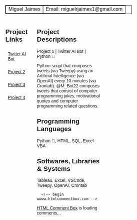 <html>
<head>
<meta name="viewport" content="width=device-width, initial-scale=1.0">
<style>
  body { 
  background-image: url(https://images.pexels.com/photos/4321069/pexels-photo-4321069.jpeg?auto=compress&cs=tinysrgb&w=1260&h=750&dpr=2);
}
* {
  box-sizing: border-box;
}
.menu {
  float: left;
  width: 20%;
}
.menuitem {
  padding: 8px;
  margin-top: 7px;
  border-bottom: 2px solid #ffffff;
}
.main {
  float: left;
  width: 60%;
  padding: 0 20px;
  overflow: hidden;
}
@media only screen and (max-width:800px) {
  /* For tablets: */
  .main {
    width: 80%;
    padding: 0;
  }
  .right {
    width: 100%;
  }
}
@media only screen and (max-width:500px) {
  /* For mobile phones: */
  .menu, .main, .right { 
    width: 100%;
  }
}
</style>
</head>
<style>
  table, th, td {
    border:1px solid black;
  }
  </style>
  <body>
  
  <table style="width:100%">
    <tr>
      <td>Miguel Jaimes</td>
      <td>Email: miguelrjaimes1@gmail.com</td>
    </tr>
  </table>

<body style="font-family:Arial;">
    <script>
    !function(d,s,id){var js,fjs=d.getElementsByTagName(s)[0];if(!d.getElementById(id)){js=d.createElement(s);js.id=id;js.src='https://weatherwidget.io/js/widget.min.js';fjs.parentNode.insertBefore(js,fjs);}}(document,'script','weatherwidget-io-js');
    </script>

<div style="overflow:auto">
  <div class="menu">
    <h2>Project Links</h2>
    <div class="menuitem"> <a href="https://twitter.com/M_Bot22">Twitter AI Bot</a> </div>
    <div class="menuitem"> <a href="https://twitter.com/M_Bot22">Project 2</a> </div>
    <div class="menuitem"> <a href="https://twitter.com/M_Bot22">Project 3</a> </div>
    <div class="menuitem"> <a href="https://twitter.com/M_Bot22">Project 4</a> </div>
  </div>

  <div class="main"> 
      <h2>Project Descriptions</h2>
      <p> Project 1 | Twitter AI Bot | Python &#128013;</p>
      <p>Python script that composes tweets (via Tweepy) using an Artificial Intelligence (via OpenAI) every 10 minutes (via Crontab). @M_Bot22 composes tweets that consist of computer programming jokes, motivational quotes and computer programming related questions.</p>
      <h2>Programming Languages</h2>
      <p>Python &#128013;, HTML, SQL, Excel VBA</p>
      <h2>Softwares, Libraries & Systems</h2>
      <p>Tableau, Excel, VSCode, Tweepy, OpenAI, Crontab</p>

      <!-- begin wwww.htmlcommentbox.com -->
 <div id="HCB_comment_box"><a href="http://www.htmlcommentbox.com">HTML Comment Box</a> is loading comments...</div>
 <link rel="stylesheet" type="text/css" href="https://www.htmlcommentbox.com/static/skins/bootstrap/twitter-bootstrap.css?v=0" />
 <script type="text/javascript" id="hcb"> /*<!--*/ if(!window.hcb_user){hcb_user={};} (function(){var s=document.createElement("script"), l=hcb_user.PAGE || (""+window.location).replace(/'/g,"%27"), h="https://www.htmlcommentbox.com";s.setAttribute("type","text/javascript");s.setAttribute("src", h+"/jread?page="+encodeURIComponent(l).replace("+","%2B")+"&mod=%241%24wq1rdBcg%24nlI%2FRs6Kb0IEsnaC3wvpX1"+"&opts=16798&num=10&ts=1659499823558");if (typeof s!="undefined") document.getElementsByTagName("head")[0].appendChild(s);})(); /*-->*/ </script>
<!-- end www.htmlcommentbox.com -->
